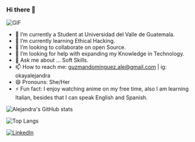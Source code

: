 ### Hi there 👋

![GIF](https://media.tenor.com/FiyM4V27FQAAAAAC/cute-aesthetic.gif)

- 🔭 I’m currently a Student at Universidad del Valle de Guatemala.
- 🌱 I’m currently learning Ethical Hacking.
- 👯 I’m looking to collaborate on open Source.
- 🤔 I’m looking for help with expanding my Knowledge in Technology.
- 💬 Ask me about ... Soft Skills.
- 📫 How to reach me: guzmandominguez.ale@gmail.com | ig: okayalejandra 
- 😄 Pronouns: She/Her
- ⚡ Fun fact: I enjoy watching anime on my free time, also I am learning Italian, besides that I can speak English and Spanish.

![Alejandra's GitHub stats](https://github-readme-stats.vercel.app/api?username=guzmanalejandra&show_icons=true&count_private=true)

![Top Langs](https://github-readme-stats.vercel.app/api/top-langs/?username=guzmanalejandra&layout=compact)

[![LinkedIn](https://img.shields.io/badge/LinkedIn-0077B5?style=for-the-badge&logo=linkedin&logoColor=white)](https://www.linkedin.com/in/lucia-alejandra-guzman-dominguez-a9a359257)
